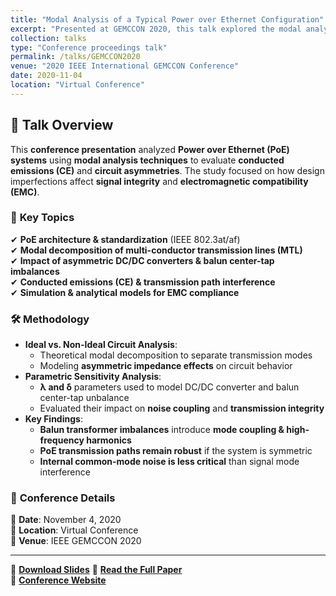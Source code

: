 ```yaml
---
title: "Modal Analysis of a Typical Power over Ethernet Configuration"
excerpt: "Presented at GEMCCON 2020, this talk explored the modal analysis of Power over Ethernet (PoE) systems, highlighting the impact of circuit asymmetries on conducted emissions and transmission line behavior."
collection: talks
type: "Conference proceedings talk"
permalink: /talks/GEMCCON2020
venue: "2020 IEEE International GEMCCON Conference"
date: 2020-11-04
location: "Virtual Conference"
---
```


## 🎤 Talk Overview
This **conference presentation** analyzed **Power over Ethernet (PoE) systems** using **modal analysis techniques** to evaluate **conducted emissions (CE)** and **circuit asymmetries**. The study focused on how design imperfections affect **signal integrity** and **electromagnetic compatibility (EMC)**.

### 🔹 **Key Topics**
✔ **PoE architecture & standardization** (IEEE 802.3at/af)  
✔ **Modal decomposition of multi-conductor transmission lines (MTL)**  
✔ **Impact of asymmetric DC/DC converters & balun center-tap imbalances**  
✔ **Conducted emissions (CE) & transmission path interference**  
✔ **Simulation & analytical models for EMC compliance**  

### 🛠 **Methodology**
- **Ideal vs. Non-Ideal Circuit Analysis**:
  - Theoretical modal decomposition to separate transmission modes
  - Modeling **asymmetric impedance effects** on circuit behavior
- **Parametric Sensitivity Analysis**:
  - **λ and δ** parameters used to model DC/DC converter and balun center-tap unbalance
  - Evaluated their impact on **noise coupling** and **transmission integrity**
- **Key Findings**:
  - **Balun transformer imbalances** introduce **mode coupling & high-frequency harmonics**
  - **PoE transmission paths remain robust** if the system is symmetric
  - **Internal common-mode noise is less critical** than signal mode interference

### 📍 **Conference Details**
📅 **Date**: November 4, 2020  
📍 **Location**: Virtual Conference  
🏢 **Venue**: IEEE GEMCCON 2020  

---

📑 **[Download Slides](/files/GEMCCON2020.pptx)** 
📄 **[Read the Full Paper](/publication/2020-01-01-modal-analysis-of-a-typical-power-over-ethernet-configuration)**  
🔗 **[Conference Website](https://ieeexplore.ieee.org/xpl/conhome/9456669/proceeding)**  
